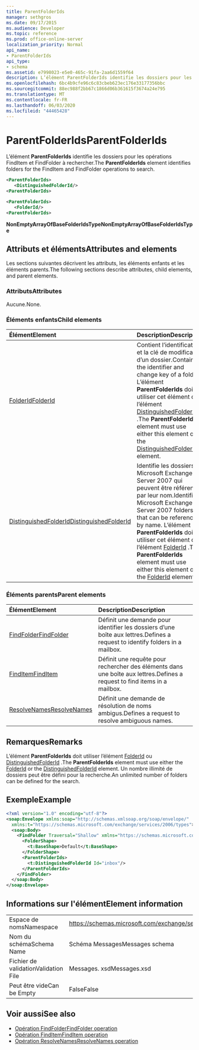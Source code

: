 ```yaml
---
title: ParentFolderIds
manager: sethgros
ms.date: 09/17/2015
ms.audience: Developer
ms.topic: reference
ms.prod: office-online-server
localization_priority: Normal
api_name:
- ParentFolderIds
api_type:
- schema
ms.assetid: e7998023-e5e0-465c-91fa-2aa6d1559f64
description: L’élément ParentFolderIds identifie les dossiers pour les opérations FindItem et FindFolder à rechercher.
ms.openlocfilehash: 6bc4b9cfe96c6c83cbeb623ec176e33177356bbc
ms.sourcegitcommit: 88ec988f2bb67c1866d06b361615f3674a24e795
ms.translationtype: MT
ms.contentlocale: fr-FR
ms.lasthandoff: 06/03/2020
ms.locfileid: "44465428"
---
```

# <a name="parentfolderids"></a><span data-ttu-id="f812e-103">ParentFolderIds</span><span class="sxs-lookup"><span data-stu-id="f812e-103">ParentFolderIds</span></span>

<span data-ttu-id="f812e-104">L’élément **ParentFolderIds** identifie les dossiers pour les opérations FindItem et FindFolder à rechercher.</span><span class="sxs-lookup"><span data-stu-id="f812e-104">The **ParentFolderIds** element identifies folders for the FindItem and FindFolder operations to search.</span></span> 
  
```xml
<ParentFolderIds>
   <DistinguishedFolderId/>
<ParentFolderIds>
```

```xml
<ParentFolderIds>
   <FolderId/> 
<ParentFolderIds>
```

<span data-ttu-id="f812e-105">**NonEmptyArrayOfBaseFolderIdsType**</span><span class="sxs-lookup"><span data-stu-id="f812e-105">**NonEmptyArrayOfBaseFolderIdsType**</span></span>

## <a name="attributes-and-elements"></a><span data-ttu-id="f812e-106">Attributs et éléments</span><span class="sxs-lookup"><span data-stu-id="f812e-106">Attributes and elements</span></span>

<span data-ttu-id="f812e-107">Les sections suivantes décrivent les attributs, les éléments enfants et les éléments parents.</span><span class="sxs-lookup"><span data-stu-id="f812e-107">The following sections describe attributes, child elements, and parent elements.</span></span>
  
### <a name="attributes"></a><span data-ttu-id="f812e-108">Attributs</span><span class="sxs-lookup"><span data-stu-id="f812e-108">Attributes</span></span>

<span data-ttu-id="f812e-109">Aucune.</span><span class="sxs-lookup"><span data-stu-id="f812e-109">None.</span></span>
  
### <a name="child-elements"></a><span data-ttu-id="f812e-110">Éléments enfants</span><span class="sxs-lookup"><span data-stu-id="f812e-110">Child elements</span></span>

|<span data-ttu-id="f812e-111">**Élément**</span><span class="sxs-lookup"><span data-stu-id="f812e-111">**Element**</span></span>|<span data-ttu-id="f812e-112">**Description**</span><span class="sxs-lookup"><span data-stu-id="f812e-112">**Description**</span></span>|
|:-----|:-----|
|[<span data-ttu-id="f812e-113">FolderId</span><span class="sxs-lookup"><span data-stu-id="f812e-113">FolderId</span></span>](folderid.md) <br/> |<span data-ttu-id="f812e-114">Contient l’identificateur et la clé de modification d’un dossier.</span><span class="sxs-lookup"><span data-stu-id="f812e-114">Contains the identifier and change key of a folder.</span></span> <span data-ttu-id="f812e-115">L’élément **ParentFolderIds** doit utiliser cet élément ou l’élément [DistinguishedFolderId](distinguishedfolderid.md) .</span><span class="sxs-lookup"><span data-stu-id="f812e-115">The **ParentFolderIds** element must use either this element or the [DistinguishedFolderId](distinguishedfolderid.md) element.</span></span>  <br/> |
|[<span data-ttu-id="f812e-116">DistinguishedFolderId</span><span class="sxs-lookup"><span data-stu-id="f812e-116">DistinguishedFolderId</span></span>](distinguishedfolderid.md) <br/> |<span data-ttu-id="f812e-117">Identifie les dossiers Microsoft Exchange Server 2007 qui peuvent être référencés par leur nom.</span><span class="sxs-lookup"><span data-stu-id="f812e-117">Identifies Microsoft Exchange Server 2007 folders that can be referenced by name.</span></span> <span data-ttu-id="f812e-118">L’élément **ParentFolderIds** doit utiliser cet élément ou l’élément [FolderId](folderid.md) .</span><span class="sxs-lookup"><span data-stu-id="f812e-118">The **ParentFolderIds** element must use either this element or the [FolderId](folderid.md) element.</span></span>  <br/> |
   
### <a name="parent-elements"></a><span data-ttu-id="f812e-119">Éléments parents</span><span class="sxs-lookup"><span data-stu-id="f812e-119">Parent elements</span></span>

|<span data-ttu-id="f812e-120">**Élément**</span><span class="sxs-lookup"><span data-stu-id="f812e-120">**Element**</span></span>|<span data-ttu-id="f812e-121">**Description**</span><span class="sxs-lookup"><span data-stu-id="f812e-121">**Description**</span></span>|
|:-----|:-----|
|[<span data-ttu-id="f812e-122">FindFolder</span><span class="sxs-lookup"><span data-stu-id="f812e-122">FindFolder</span></span>](findfolder.md) <br/> |<span data-ttu-id="f812e-123">Définit une demande pour identifier les dossiers d’une boîte aux lettres.</span><span class="sxs-lookup"><span data-stu-id="f812e-123">Defines a request to identify folders in a mailbox.</span></span>  <br/> |
|[<span data-ttu-id="f812e-124">FindItem</span><span class="sxs-lookup"><span data-stu-id="f812e-124">FindItem</span></span>](finditem.md) <br/> |<span data-ttu-id="f812e-125">Définit une requête pour rechercher des éléments dans une boîte aux lettres.</span><span class="sxs-lookup"><span data-stu-id="f812e-125">Defines a request to find items in a mailbox.</span></span>  <br/> |
|[<span data-ttu-id="f812e-126">ResolveNames</span><span class="sxs-lookup"><span data-stu-id="f812e-126">ResolveNames</span></span>](resolvenames.md) <br/> |<span data-ttu-id="f812e-127">Définit une demande de résolution de noms ambigus.</span><span class="sxs-lookup"><span data-stu-id="f812e-127">Defines a request to resolve ambiguous names.</span></span>  <br/> |
   
## <a name="remarks"></a><span data-ttu-id="f812e-128">Remarques</span><span class="sxs-lookup"><span data-stu-id="f812e-128">Remarks</span></span>

<span data-ttu-id="f812e-129">L’élément **ParentFolderIds** doit utiliser l’élément [FolderId](folderid.md) ou [DistinguishedFolderId](distinguishedfolderid.md) .</span><span class="sxs-lookup"><span data-stu-id="f812e-129">The **ParentFolderIds** element must use either the [FolderId](folderid.md) or the [DistinguishedFolderId](distinguishedfolderid.md) element.</span></span> <span data-ttu-id="f812e-130">Un nombre illimité de dossiers peut être défini pour la recherche.</span><span class="sxs-lookup"><span data-stu-id="f812e-130">An unlimited number of folders can be defined for the search.</span></span> 
  
## <a name="example"></a><span data-ttu-id="f812e-131">Exemple</span><span class="sxs-lookup"><span data-stu-id="f812e-131">Example</span></span>

```XML
<?xml version="1.0" encoding="utf-8"?>
<soap:Envelope xmlns:soap="http://schemas.xmlsoap.org/soap/envelope/"
  xmlns:t="https://schemas.microsoft.com/exchange/services/2006/types">
  <soap:Body>
    <FindFolder Traversal="Shallow" xmlns="https://schemas.microsoft.com/exchange/services/2006/messages">
      <FolderShape>
        <t:BaseShape>Default</t:BaseShape>
      </FolderShape>
      <ParentFolderIds>
        <t:DistinguishedFolderId Id="inbox"/>
      </ParentFolderIds>
    </FindFolder>
  </soap:Body>
</soap:Envelope>
```

## <a name="element-information"></a><span data-ttu-id="f812e-132">Informations sur l'élément</span><span class="sxs-lookup"><span data-stu-id="f812e-132">Element information</span></span>

|||
|:-----|:-----|
|<span data-ttu-id="f812e-133">Espace de noms</span><span class="sxs-lookup"><span data-stu-id="f812e-133">Namespace</span></span>  <br/> |https://schemas.microsoft.com/exchange/services/2006/messages  <br/> |
|<span data-ttu-id="f812e-134">Nom du schéma</span><span class="sxs-lookup"><span data-stu-id="f812e-134">Schema Name</span></span>  <br/> |<span data-ttu-id="f812e-135">Schéma Messages</span><span class="sxs-lookup"><span data-stu-id="f812e-135">Messages schema</span></span>  <br/> |
|<span data-ttu-id="f812e-136">Fichier de validation</span><span class="sxs-lookup"><span data-stu-id="f812e-136">Validation File</span></span>  <br/> |<span data-ttu-id="f812e-137">Messages. xsd</span><span class="sxs-lookup"><span data-stu-id="f812e-137">Messages.xsd</span></span>  <br/> |
|<span data-ttu-id="f812e-138">Peut être vide</span><span class="sxs-lookup"><span data-stu-id="f812e-138">Can be Empty</span></span>  <br/> |<span data-ttu-id="f812e-139">False</span><span class="sxs-lookup"><span data-stu-id="f812e-139">False</span></span>  <br/> |
   
## <a name="see-also"></a><span data-ttu-id="f812e-140">Voir aussi</span><span class="sxs-lookup"><span data-stu-id="f812e-140">See also</span></span>

- [<span data-ttu-id="f812e-141">Opération FindFolder</span><span class="sxs-lookup"><span data-stu-id="f812e-141">FindFolder operation</span></span>](findfolder-operation.md)  
- [<span data-ttu-id="f812e-142">Opération FindItem</span><span class="sxs-lookup"><span data-stu-id="f812e-142">FindItem operation</span></span>](finditem-operation.md) 
- [<span data-ttu-id="f812e-143">Opération ResolveNames</span><span class="sxs-lookup"><span data-stu-id="f812e-143">ResolveNames operation</span></span>](resolvenames-operation.md)

